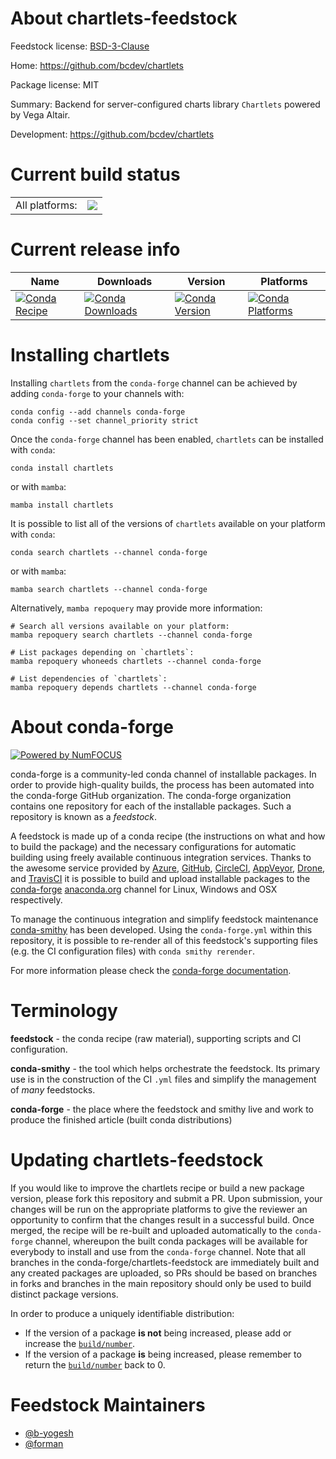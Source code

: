 About chartlets-feedstock
=========================

Feedstock license: [BSD-3-Clause](https://github.com/conda-forge/chartlets-feedstock/blob/main/LICENSE.txt)

Home: https://github.com/bcdev/chartlets

Package license: MIT

Summary: Backend for server-configured charts library `Chartlets` powered by Vega Altair.

Development: https://github.com/bcdev/chartlets

Current build status
====================


<table><tr><td>All platforms:</td>
    <td>
      <a href="https://dev.azure.com/conda-forge/feedstock-builds/_build/latest?definitionId=24562&branchName=main">
        <img src="https://dev.azure.com/conda-forge/feedstock-builds/_apis/build/status/chartlets-feedstock?branchName=main">
      </a>
    </td>
  </tr>
</table>

Current release info
====================

| Name | Downloads | Version | Platforms |
| --- | --- | --- | --- |
| [![Conda Recipe](https://img.shields.io/badge/recipe-chartlets-green.svg)](https://anaconda.org/conda-forge/chartlets) | [![Conda Downloads](https://img.shields.io/conda/dn/conda-forge/chartlets.svg)](https://anaconda.org/conda-forge/chartlets) | [![Conda Version](https://img.shields.io/conda/vn/conda-forge/chartlets.svg)](https://anaconda.org/conda-forge/chartlets) | [![Conda Platforms](https://img.shields.io/conda/pn/conda-forge/chartlets.svg)](https://anaconda.org/conda-forge/chartlets) |

Installing chartlets
====================

Installing `chartlets` from the `conda-forge` channel can be achieved by adding `conda-forge` to your channels with:

```
conda config --add channels conda-forge
conda config --set channel_priority strict
```

Once the `conda-forge` channel has been enabled, `chartlets` can be installed with `conda`:

```
conda install chartlets
```

or with `mamba`:

```
mamba install chartlets
```

It is possible to list all of the versions of `chartlets` available on your platform with `conda`:

```
conda search chartlets --channel conda-forge
```

or with `mamba`:

```
mamba search chartlets --channel conda-forge
```

Alternatively, `mamba repoquery` may provide more information:

```
# Search all versions available on your platform:
mamba repoquery search chartlets --channel conda-forge

# List packages depending on `chartlets`:
mamba repoquery whoneeds chartlets --channel conda-forge

# List dependencies of `chartlets`:
mamba repoquery depends chartlets --channel conda-forge
```


About conda-forge
=================

[![Powered by
NumFOCUS](https://img.shields.io/badge/powered%20by-NumFOCUS-orange.svg?style=flat&colorA=E1523D&colorB=007D8A)](https://numfocus.org)

conda-forge is a community-led conda channel of installable packages.
In order to provide high-quality builds, the process has been automated into the
conda-forge GitHub organization. The conda-forge organization contains one repository
for each of the installable packages. Such a repository is known as a *feedstock*.

A feedstock is made up of a conda recipe (the instructions on what and how to build
the package) and the necessary configurations for automatic building using freely
available continuous integration services. Thanks to the awesome service provided by
[Azure](https://azure.microsoft.com/en-us/services/devops/), [GitHub](https://github.com/),
[CircleCI](https://circleci.com/), [AppVeyor](https://www.appveyor.com/),
[Drone](https://cloud.drone.io/welcome), and [TravisCI](https://travis-ci.com/)
it is possible to build and upload installable packages to the
[conda-forge](https://anaconda.org/conda-forge) [anaconda.org](https://anaconda.org/)
channel for Linux, Windows and OSX respectively.

To manage the continuous integration and simplify feedstock maintenance
[conda-smithy](https://github.com/conda-forge/conda-smithy) has been developed.
Using the ``conda-forge.yml`` within this repository, it is possible to re-render all of
this feedstock's supporting files (e.g. the CI configuration files) with ``conda smithy rerender``.

For more information please check the [conda-forge documentation](https://conda-forge.org/docs/).

Terminology
===========

**feedstock** - the conda recipe (raw material), supporting scripts and CI configuration.

**conda-smithy** - the tool which helps orchestrate the feedstock.
                   Its primary use is in the construction of the CI ``.yml`` files
                   and simplify the management of *many* feedstocks.

**conda-forge** - the place where the feedstock and smithy live and work to
                  produce the finished article (built conda distributions)


Updating chartlets-feedstock
============================

If you would like to improve the chartlets recipe or build a new
package version, please fork this repository and submit a PR. Upon submission,
your changes will be run on the appropriate platforms to give the reviewer an
opportunity to confirm that the changes result in a successful build. Once
merged, the recipe will be re-built and uploaded automatically to the
`conda-forge` channel, whereupon the built conda packages will be available for
everybody to install and use from the `conda-forge` channel.
Note that all branches in the conda-forge/chartlets-feedstock are
immediately built and any created packages are uploaded, so PRs should be based
on branches in forks and branches in the main repository should only be used to
build distinct package versions.

In order to produce a uniquely identifiable distribution:
 * If the version of a package **is not** being increased, please add or increase
   the [``build/number``](https://docs.conda.io/projects/conda-build/en/latest/resources/define-metadata.html#build-number-and-string).
 * If the version of a package **is** being increased, please remember to return
   the [``build/number``](https://docs.conda.io/projects/conda-build/en/latest/resources/define-metadata.html#build-number-and-string)
   back to 0.

Feedstock Maintainers
=====================

* [@b-yogesh](https://github.com/b-yogesh/)
* [@forman](https://github.com/forman/)

